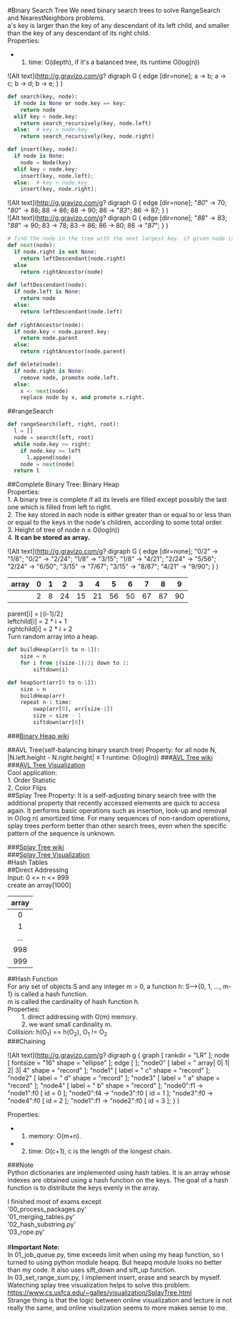 #Binary Search Tree
We need binary search trees to solve RangeSearch and NearestNeighbors problems.<br>
a's key is larger than the key of any descendant of its left child, and smaller than the key of any descendant of its right child.<br>
Properties:<br>
  * 1. time: O(depth), if it's a balanced tree, its runtime O(log(n))<br>

![Alt text](http://g.gravizo.com/g?
  digraph G {
    edge [dir=none];
    a -> b;
    a -> c;
    b -> d;
    b -> e;
  }
)<br>

```python
def search(key, node):
  if node is None or node.key == key:
    return node
  elif key < node.key:
    return search_recursively(key, node.left)
  else:  # key > node.key
    return search_recursively(key, node.right)
```
```python
def insert(key, node):
  if node is None:
    node = Node(key)
  elif key < node.key:
    insert(key, node.left);
  else:  # key > node.key
    insert(key, node.right);
```

![Alt text](http://g.gravizo.com/g?
  digraph G {
    edge [dir=none];
    "*80*" -> 70;
    "*80*" -> 88;
    88 -> 86;
    88 -> 90;
    86 -> "*83*";
    86 -> 87;
  }
)<br>
![Alt text](http://g.gravizo.com/g?
  digraph G {
    edge [dir=none];
    "*88*" -> 83;
    "*88*" -> 90;
    83 -> 78;
    83 -> 86;
    86 -> 80;
    86 -> "*87*";
  }
)<br>
```python
# find the node in the tree with the next largest key. if given node is largest number of the tree, it fails.
def next(node): 
  if node.right is not None:
    return leftDescendant(node.right)
  else
    return rightAncestor(node)
    
def leftDescendant(node):
  if node.left is None:
    return node
  else:
    return leftDescendant(node.left)
    
def rightAncestor(node):
  if node.key < node.parent.key:
    return node.parent
  else:
    return rightAncestor(node.parent)
```
```python
def delete(node):
  if node.right is None:
    remove node, promote node.left.
  else:
    x <- next(node)
    replace node by x, and promote x.right.
```
##rangeSearch
```python
def rangeSearch(left, right, root):
  l = []
  node = search(left, root)
  while node.key <= right:
    if node.key >= left
      l.append(node)
    node = next(node)
  return l
```
##Complete Binary Tree: Binary Heap<br>
Properties:<br>
  	1. A binary tree is complete if all its levels are filled except possibly the last one which is filled from left to right.<br>
  	2. The key stored in each node is either greater than or equal to or less than or equal to the keys in the node's children, according to some total order.<br>
  	3. Height of tree of node n &le; O(log(n))<br>
  	4. **It can be stored as array.**<br>

![Alt text](http://g.gravizo.com/g?
  digraph G {
    edge [dir=none];
    "0/2" -> "1/8";
    "0/2" -> "2/24";
    "1/8" -> "3/15";
    "1/8" -> "4/21";
    "2/24" -> "5/56";
    "2/24" -> "6/50";
    "3/15" -> "7/67";
    "3/15" -> "8/87";
    "4/21" -> "9/90";
  }
)<br>

|array|0|1|2|3|4|5|6|7|8|9|
|:---:|:---:|:---:|:---:|:---:|:---:|:---:|:---:|:---:|:---:|:---:|
||2|8|24|15|21|56|50|67|87|90|
parent[i] = &lfloor;(i-1)/2&rfloor;<br>
leftchild[i] = 2 * i + 1<br>
rightchild[i] = 2 * i + 2<br>
Turn random array into a heap.<br>
```python
def buildHeap(arr[0 to n-1]):
	size = n
	for i from ⌊(size-1)/2⌋ down to 1:
		siftdown(i)
```
```python
def heapSort(arr[0 to n-1]):
	size = n
	buildHeap(arr)
	repeat n-1 time:
		swap(arr[0], arr[size-1])
		size = size - 1
		siftdown(arr[0])
```	
###[Binary Heap wiki](https://en.wikipedia.org/wiki/Binary_heap)<br>

##AVL Tree(self-balancing binary search tree)
Property: for all node N, |N.left.height - N.right.height| &le; 1
runtime: O(log(n))
###[AVL Tree wiki](https://en.wikipedia.org/wiki/AVL_tree)<br>
###[AVL Tree Visualization](https://www.cs.usfca.edu/~galles/visualization/AVLtree.html)<br>
Cool application: <br>
	1. Order Statistic<br>
	2. Color Flips<br>
##Splay Tree
Property: It is a self-adjusting binary search tree with the additional property that recently accessed elements are quick to access again. It performs basic operations such as insertion, look-up and removal in O(log n) amortized time. For many sequences of non-random operations, splay trees perform better than other search trees, even when the specific pattern of the sequence is unknown.<br>

###[Splay Tree wiki](https://en.wikipedia.org/wiki/Splay_tree)<br>
###[Splay Tree Visualization](https://www.cs.usfca.edu/~galles/visualization/SplayTree.html)<br>
#Hash Tables<br>
##Direct Addressing<br>
Input: 0 <= n <= 999<br>
create an array[1000]<br>

|array|
|:---:|
|0|
|1|
|...|
|998|
|999|
##Hash Function<br>
For any set of objects S and any integer m > 0, a function h: S-->{0, 1, ..., m-1} is called a hash function.<br>
m is called the cardinality of hash function h.<br>
Properties:<br>
&nbsp;&nbsp;&nbsp;&nbsp;&nbsp;&nbsp;&nbsp;&nbsp;1. direct addressing with O(m) memory.<br>
&nbsp;&nbsp;&nbsp;&nbsp;&nbsp;&nbsp;&nbsp;&nbsp;2. we want small cardinality m.<br>
Collision: h(O<sub>1</sub>) == h(O<sub>2</sub>), O<sub>1</sub> != O<sub>2</sub><br>
###Chaining<br>
	
![Alt text](http://g.gravizo.com/g?
  digraph g {
    graph [
		  rankdir = "LR"
	  ];
	  node [
		  fontsize = "16"
		  shape = "ellipse"
	  ];
	  edge [
	  ];
	  	"node0" [
		label = "<f0> array| <f1> 0| <f2> 1| <f3> 2| <f4> 3| <f5> 4"
		shape = "record"
	];
	"node1" [
		label = "<f0> c"
		shape = "record"
	];
	"node2" [
		label = "<f0> d"
		shape = "record"
	];
	  "node3" [
		  label = "<f0> a"
		  shape = "record"
	  ];
	  "node4" [
		  label = "<f0> b"
		  shape = "record"
	  ];
	  "node0":f1 -> "node1":f0 [
	id = 0
	];
	"node0":f4 -> "node3":f0 [
	id = 1
	];
	"node3":f0 -> "node4":f0 [
	id = 2
	];
	"node1":f1 -> "node2":f0 [
	id = 3
	];
	}
)

Properties:<br>
  * 1. memory: O(m+n).<br>
  * 2. time: O(c+1), c is the length of the longest chain.<br>

###Note<br>
Python dictionaries are implemented using hash tables. It is an array whose indexes are obtained using a hash function on the keys. The goal of a hash function is to distribute the keys evenly in the array. 



I finished most of exams except<br>
'00_process_packages.py'<br>
'01_merging_tables.py'<br>
'02_hash_substring.py'<br>
'03_rope.py'<br>
<br>
#**Important Note:**<br>
In 01_job_queue.py, time exceeds limit when using my heap function, so I turned to using python module heapq. But heapq module looks no better than my code. It also uses sift_down and sift_up function.<br> 
In 03_set_range_sum.py, I implement insert, erase and search by myself. Wateching splay tree visualization helps to solve this problem.<br>
https://www.cs.usfca.edu/~galles/visualization/SplayTree.html<br>
Strange thing is that the logic between online visualization and lecture is not really the same, and online visulization seems to more makes sense to me.
